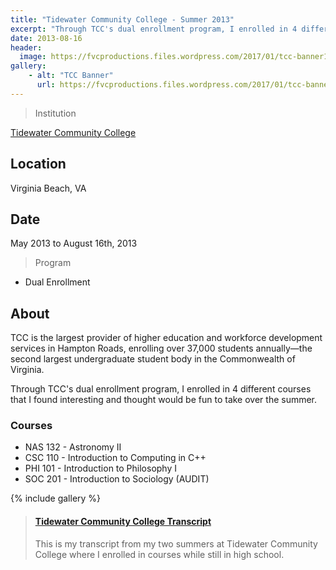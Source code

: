 ```yaml
---
title: "Tidewater Community College - Summer 2013"
excerpt: "Through TCC's dual enrollment program, I enrolled in 4 different courses that I found interesting and thought would be fun to take over the summer."
date: 2013-08-16
header:
  image: https://fvcproductions.files.wordpress.com/2017/01/tcc-banner1.png
gallery:
    - alt: "TCC Banner"
      url: https://fvcproductions.files.wordpress.com/2017/01/tcc-banner1.png
---
```


> Institution

<a title="Tidewater Community College" href="https://tcc.edu" target="_blank" rel="noopener">Tidewater Community College</a>

## Location

Virginia Beach, VA

## Date

May 2013 to August 16th, 2013

> Program

- Dual Enrollment

## About

TCC is the largest provider of higher education and workforce development services in Hampton Roads, enrolling over 37,000 students annually—the second largest undergraduate student body in the Commonwealth of Virginia.

Through TCC's dual enrollment program, I enrolled in 4 different courses that I found interesting and thought would be fun to take over the summer.

### Courses

- NAS 132 - Astronomy II
- CSC 110 - Introduction to Computing in C++
- PHI 101 - Introduction to Philosophy I
- SOC 201 - Introduction to Sociology (AUDIT)

{% include gallery %}

<blockquote class="embedly-card"><h4><a href="https://www.scribd.com/document/353207049/Tidewater-Community-College-Transcript">Tidewater Community College Transcript</a></h4><p>This is my transcript from my two summers at Tidewater Community College where I enrolled in courses while still in high school.</p></blockquote>